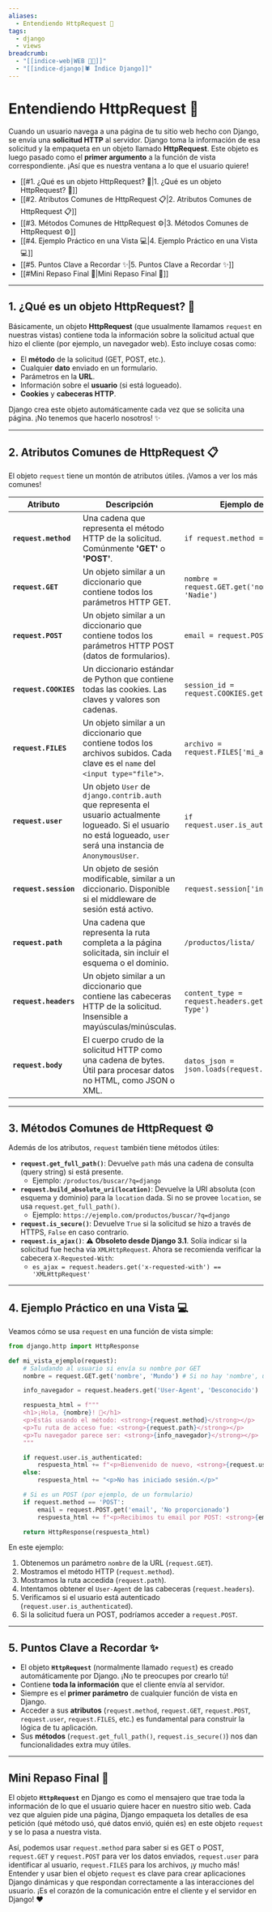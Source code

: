 ```yaml
---
aliases:
  - Entendiendo HttpRequest 🚀
tags:
  - django
  - views
breadcrumb:
  - "[[indice-web|WEB 🔗📝]]"
  - "[[indice-django|🕷️ Índice Django]]"
---
```

# Entendiendo HttpRequest 🚀

Cuando un usuario navega a una página de tu sitio web hecho con Django, se envía una **solicitud HTTP** al servidor. Django toma la información de esa solicitud y la empaqueta en un objeto llamado **HttpRequest**. Este objeto es luego pasado como el **primer argumento** a la función de vista correspondiente. ¡Así que es nuestra ventana a lo que el usuario quiere!
- [[#1. ¿Qué es un objeto HttpRequest? 🤔|1. ¿Qué es un objeto HttpRequest? 🤔]]
- [[#2. Atributos Comunes de HttpRequest 📋|2. Atributos Comunes de HttpRequest 📋]]
- [[#3. Métodos Comunes de HttpRequest ⚙️|3. Métodos Comunes de HttpRequest ⚙️]]
- [[#4. Ejemplo Práctico en una Vista 💻|4. Ejemplo Práctico en una Vista 💻]]
- [[#5. Puntos Clave a Recordar ✨|5. Puntos Clave a Recordar ✨]]
- [[#Mini Repaso Final 📝|Mini Repaso Final 📝]]

---

## 1. ¿Qué es un objeto HttpRequest? 🤔

Básicamente, un objeto **HttpRequest** (que usualmente llamamos `request` en nuestras vistas) contiene toda la información sobre la solicitud actual que hizo el cliente (por ejemplo, un navegador web). Esto incluye cosas como:

- El **método** de la solicitud (GET, POST, etc.).
- Cualquier **dato** enviado en un formulario.
- Parámetros en la **URL**.
- Información sobre el **usuario** (si está logueado).
- **Cookies** y **cabeceras HTTP**.

Django crea este objeto automáticamente cada vez que se solicita una página. ¡No tenemos que hacerlo nosotros! ✨

---

## 2. Atributos Comunes de HttpRequest 📋

El objeto `request` tiene un montón de atributos útiles. ¡Vamos a ver los más comunes!

| **Atributo**          | **Descripción**                                                                                                                                                         | **Ejemplo de Uso**                                   |
| --------------------- | ----------------------------------------------------------------------------------------------------------------------------------------------------------------------- | ---------------------------------------------------- |
| **`request.method`**  | Una cadena que representa el método HTTP de la solicitud. Comúnmente **'GET'** o **'POST'**.                                                                            | `if request.method == 'POST':`                       |
| **`request.GET`**     | Un objeto similar a un diccionario que contiene todos los parámetros HTTP GET.                                                                                          | `nombre = request.GET.get('nombre', 'Nadie')`        |
| **`request.POST`**    | Un objeto similar a un diccionario que contiene todos los parámetros HTTP POST (datos de formularios).                                                                  | `email = request.POST['email']`                      |
| **`request.COOKIES`** | Un diccionario estándar de Python que contiene todas las cookies. Las claves y valores son cadenas.                                                                     | `session_id = request.COOKIES.get('sessionid')`      |
| **`request.FILES`**   | Un objeto similar a un diccionario que contiene todos los archivos subidos. Cada clave es el `name` del `<input type="file">`.                                          | `archivo = request.FILES['mi_archivo']`              |
| **`request.user`**    | Un objeto `User` de `django.contrib.auth` que representa el usuario actualmente logueado. Si el usuario no está logueado, `user` será una instancia de `AnonymousUser`. | `if request.user.is_authenticated:`                  |
| **`request.session`** | Un objeto de sesión modificable, similar a un diccionario. Disponible si el middleware de sesión está activo.                                                           | `request.session['intentos'] = 1`                    |
| **`request.path`**    | Una cadena que representa la ruta completa a la página solicitada, sin incluir el esquema o el dominio.                                                                 | `/productos/lista/`                                  |
| **`request.headers`** | Un objeto similar a un diccionario que contiene las cabeceras HTTP de la solicitud. Insensible a mayúsculas/minúsculas.                                                 | `content_type = request.headers.get('Content-Type')` |
| **`request.body`**    | El cuerpo crudo de la solicitud HTTP como una cadena de bytes. Útil para procesar datos no HTML, como JSON o XML.                                                       | `datos_json = json.loads(request.body)`              |

---

## 3. Métodos Comunes de HttpRequest ⚙️

Además de los atributos, `request` también tiene métodos útiles:

- **`request.get_full_path()`**: Devuelve `path` más una cadena de consulta (query string) si está presente.
    - Ejemplo: `/productos/buscar/?q=django`
- **`request.build_absolute_uri(location)`**: Devuelve la URI absoluta (con esquema y dominio) para la `location` dada. Si no se provee `location`, se usa `request.get_full_path()`.
    - Ejemplo: `https://ejemplo.com/productos/buscar/?q=django`
- **`request.is_secure()`**: Devuelve `True` si la solicitud se hizo a través de HTTPS, `False` en caso contrario.
- **`request.is_ajax()`**: ⚠️ **Obsoleto desde Django 3.1**. Solía indicar si la solicitud fue hecha vía `XMLHttpRequest`. Ahora se recomienda verificar la cabecera `X-Requested-With`:
    - `es_ajax = request.headers.get('x-requested-with') == 'XMLHttpRequest'`

---

## 4. Ejemplo Práctico en una Vista 💻

Veamos cómo se usa `request` en una función de vista simple:

```python
from django.http import HttpResponse

def mi_vista_ejemplo(request):
    # Saludando al usuario si envía su nombre por GET
    nombre = request.GET.get('nombre', 'Mundo') # Si no hay 'nombre', usa 'Mundo'

    info_navegador = request.headers.get('User-Agent', 'Desconocido')

    respuesta_html = f"""
    <h1>¡Hola, {nombre}! 👋</h1>
    <p>Estás usando el método: <strong>{request.method}</strong></p>
    <p>Tu ruta de acceso fue: <strong>{request.path}</strong></p>
    <p>Tu navegador parece ser: <strong>{info_navegador}</strong></p>
    """

    if request.user.is_authenticated:
        respuesta_html += f"<p>Bienvenido de nuevo, <strong>{request.user.username}</strong>!</p>"
    else:
        respuesta_html += "<p>No has iniciado sesión.</p>"

    # Si es un POST (por ejemplo, de un formulario)
    if request.method == 'POST':
        email = request.POST.get('email', 'No proporcionado')
        respuesta_html += f"<p>Recibimos tu email por POST: <strong>{email}</strong></p>"

    return HttpResponse(respuesta_html)

```

En este ejemplo:

1. Obtenemos un parámetro `nombre` de la URL (`request.GET`).
2. Mostramos el método HTTP (`request.method`).
3. Mostramos la ruta accedida (`request.path`).
4. Intentamos obtener el `User-Agent` de las cabeceras (`request.headers`).
5. Verificamos si el usuario está autenticado (`request.user.is_authenticated`).
6. Si la solicitud fuera un POST, podríamos acceder a `request.POST`.

---

## 5. Puntos Clave a Recordar ✨

- El objeto **`HttpRequest`** (normalmente llamado `request`) es creado automáticamente por Django. ¡No te preocupes por crearlo tú!
- Contiene **toda la información** que el cliente envía al servidor.
- Siempre es el **primer parámetro** de cualquier función de vista en Django.
- Acceder a sus **atributos** (`request.method`, `request.GET`, `request.POST`, `request.user`, `request.FILES`, etc.) es fundamental para construir la lógica de tu aplicación.
- Sus **métodos** (`request.get_full_path()`, `request.is_secure()`) nos dan funcionalidades extra muy útiles.

---

## Mini Repaso Final 📝

El objeto **`HttpRequest`** en Django es como el mensajero que trae toda la información de lo que el usuario quiere hacer en nuestro sitio web. Cada vez que alguien pide una página, Django empaqueta los detalles de esa petición (qué método usó, qué datos envió, quién es) en este objeto `request` y se lo pasa a nuestra vista.

Así, podemos usar `request.method` para saber si es GET o POST, `request.GET` y `request.POST` para ver los datos enviados, `request.user` para identificar al usuario, `request.FILES` para los archivos, ¡y mucho más! Entender y usar bien el objeto `request` es clave para crear aplicaciones Django dinámicas y que respondan correctamente a las interacciones del usuario. ¡Es el corazón de la comunicación entre el cliente y el servidor en Django! ❤️